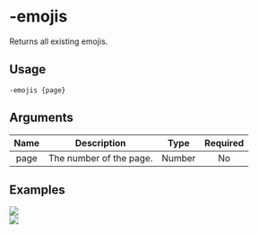 # -emojis

Returns all existing emojis.

## Usage

```
-emojis {page}
```

## Arguments

| Name | Description             | Type   | Required |
| :--: | :---------------------: | :----: | :------: |
| page | The number of the page. | Number | No       |

## Examples

<img src="https://user-images.githubusercontent.com/111157596/229903621-bfe64f50-a5ab-4a75-8e1a-5d939aca5b27.png" class="rounded-corners">\
<img src="https://user-images.githubusercontent.com/111157596/229903637-dcf65e65-b6d8-4796-9031-ad6aacd314c8.png" class="rounded-corners">